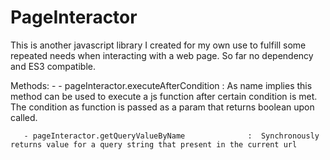 # PageInteractor
This is another javascript library I created for my own use to fulfill some repeated needs when interacting with a web page. So far no dependency and ES3 compatible.

Methods: 
       - 
       - pageInteractor.executeAfterCondition            : As name implies this method can be used to execute a js function after certain condition is met. The condition as function is passed as a param that returns boolean upon called.

       - pageInteractor.getQueryValueByName              :  Synchronously returns value for a query string that present in the current url 
